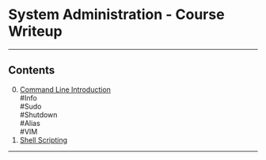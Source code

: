 # System Administration - Course Writeup

---------------
## Contents

0. [Command Line Introduction](./Command_Line_Introduction)  
  #Info  
  #Sudo  
  #Shutdown  
  #Alias  
  #VIM
1. [Shell Scripting](./Shell_Scripting)

---------------

